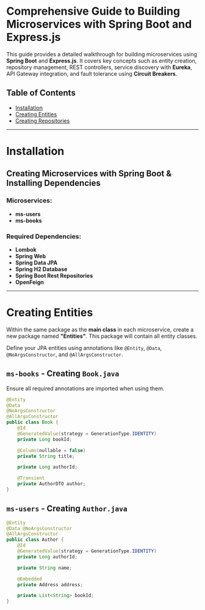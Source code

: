 # Comprehensive Guide to Building Microservices with Spring Boot and Express.js  

This guide provides a detailed walkthrough for building microservices using **Spring Boot** and **Express.js**. It covers key concepts such as entity creation, repository management, REST controllers, service discovery with **Eureka**, API Gateway integration, and fault tolerance using **Circuit Breakers**.  

## Table of Contents  
- [Installation](#installation)  
- [Creating Entities](#creating-entities)  
- [Creating Repositories](#creating-repositories)  

---

# Installation  

## Creating Microservices with Spring Boot & Installing Dependencies  

### Microservices:  
- **ms-users**  
- **ms-books**  

### Required Dependencies:  
- **Lombok**  
- **Spring Web**  
- **Spring Data JPA**  
- **Spring H2 Database**  
- **Spring Boot Rest Repositories**  
- **OpenFeign**  

---

# Creating Entities  

Within the same package as the **main class** in each microservice, create a new package named **"Entities"**. This package will contain all entity classes.  

Define your JPA entities using annotations like `@Entity`, `@Data`, `@NoArgsConstructor`, and `@AllArgsConstructor`.  

## `ms-books` - Creating `Book.java`  

Ensure all required annotations are imported when using them.
```java
@Entity  
@Data  
@NoArgsConstructor  
@AllArgsConstructor  
public class Book {  
    @Id  
    @GeneratedValue(strategy = GenerationType.IDENTITY)  
    private Long bookId;  

    @Column(nullable = false)  
    private String title;  

    private Long authorId;  

    @Transient  
    private AuthorDTO author;  
}
```

## `ms-users` - Creating `Author.java`
```java
@Entity
@Data @NoArgsConstructor
@AllArgsConstructor
public class Author {
    @Id
    @GeneratedValue(strategy = GenerationType.IDENTITY)
    private Long authorId;

    private String name;

    @Embedded
    private Address address;

    private List<String> bookId;
}
```
